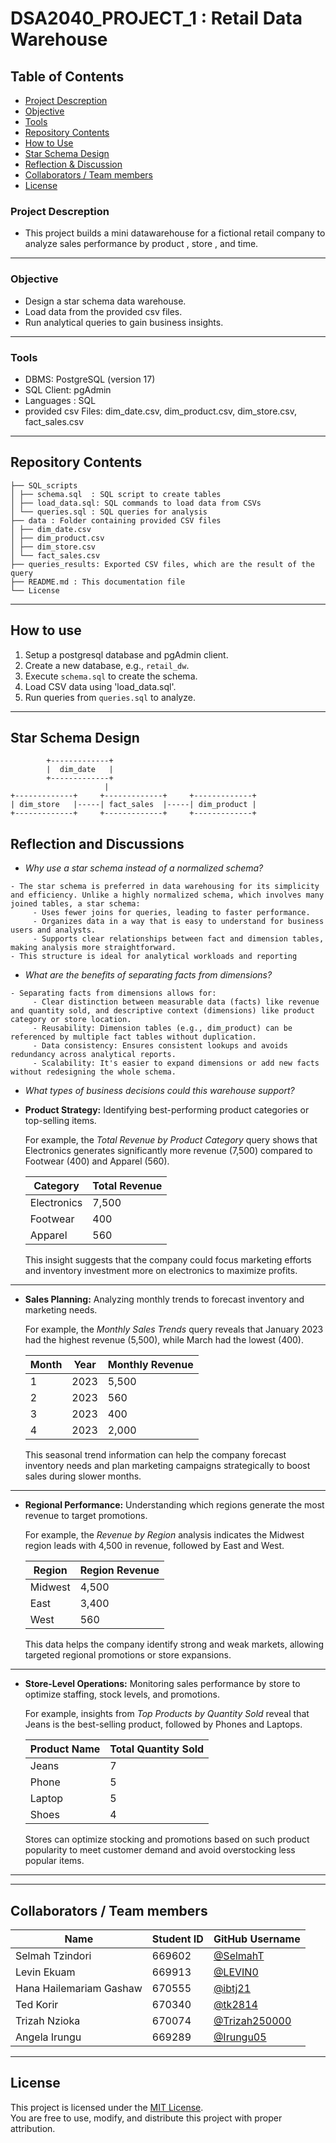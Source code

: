 # DSA2040_PROJECT_1 : Retail Data Warehouse
## Table of Contents
- [Project Descreption](#project-descreption)  
- [Objective](#objective)  
- [Tools](#tools)  
- [Repository Contents](#repository-contents)
- [How to Use](#how-to-use)
- [Star Schema Design](#Star-Schema-Design)
- [Reflection & Discussion](#reflection--discussion)  
- [Collaborators / Team members](#collaborators--team-members)  
- [License](#license)  
  
### Project Descreption
- This project builds a mini datawarehouse for a fictional retail company to analyze sales performance by product , store , and time.

---

### Objective
- Design a star schema data warehouse.  
- Load data from the provided csv files.  
- Run analytical queries to gain business insights.

---

### Tools 
- DBMS: PostgreSQL (version 17)  
- SQL Client: pgAdmin  
- Languages : SQL
- provided csv Files: dim_date.csv, dim_product.csv, dim_store.csv, fact_sales.csv

---

## Repository Contents
```
├── SQL_scripts
│ ├── schema.sql  : SQL script to create tables
│ ├── load_data.sql: SQL commands to load data from CSVs
│ └── queries.sql : SQL queries for analysis
├── data : Folder containing provided CSV files
│ ├── dim_date.csv
│ ├── dim_product.csv
│ ├── dim_store.csv
│ └── fact_sales.csv
├── queries_results: Exported CSV files, which are the result of the query
├── README.md : This documentation file
└── License
```   
---

## How to use  
1. Setup a postgresql database  and pgAdmin client.  
2. Create a new database, e.g., `retail_dw`.  
3. Execute `schema.sql` to create the schema.  
4. Load CSV data using 'load_data.sql'.  
5. Run queries from `queries.sql` to analyze.

---
## Star Schema Design

```
        +-------------+
        |  dim_date   |
        +-------------+
                     |
+-------------+     +-------------+     +-------------+
| dim_store   |-----| fact_sales  |-----| dim_product |
+-------------+     +-------------+     +-------------+
```

## Reflection and Discussions

- *Why use a star schema instead of a normalized schema?*
```
- The star schema is preferred in data warehousing for its simplicity and efficiency. Unlike a highly normalized schema, which involves many joined tables, a star schema:
     - Uses fewer joins for queries, leading to faster performance.
     - Organizes data in a way that is easy to understand for business users and analysts.
     - Supports clear relationships between fact and dimension tables, making analysis more straightforward.
- This structure is ideal for analytical workloads and reporting
```

- *What are the benefits of separating facts from dimensions?*
```
- Separating facts from dimensions allows for:
     - Clear distinction between measurable data (facts) like revenue and quantity sold, and descriptive context (dimensions) like product category or store location.
     - Reusability: Dimension tables (e.g., dim_product) can be referenced by multiple fact tables without duplication.
     - Data consistency: Ensures consistent lookups and avoids redundancy across analytical reports.
     - Scalability: It's easier to expand dimensions or add new facts without redesigning the whole schema.
```

- *What types of business decisions could this warehouse support?*

- **Product Strategy:** Identifying best-performing product categories or top-selling items.  

  For example, the *Total Revenue by Product Category* query shows that Electronics generates significantly more revenue (7,500) compared to Footwear (400) and Apparel (560).


  | Category    | Total Revenue |
  |-------------|---------------|
  | Electronics | 7,500         |
  | Footwear    | 400           |
  | Apparel     | 560           |

  This insight suggests that the company could focus marketing efforts and inventory investment more on electronics to maximize profits.

---

- **Sales Planning:**  Analyzing monthly trends to forecast inventory and marketing needs.

   For example, the *Monthly Sales Trends* query reveals that January 2023 had the highest revenue (5,500), while March had the lowest (400).

  | Month | Year | Monthly Revenue |
  |-------|------|-----------------|
  | 1     | 2023 | 5,500           |
  | 2     | 2023 | 560             |
  | 3     | 2023 | 400             |
  | 4     | 2023 | 2,000           |

  This seasonal trend information can help the company forecast inventory needs and plan marketing campaigns strategically to boost sales during slower months.

---

- **Regional Performance:** Understanding which regions generate the most revenue to target promotions.
  
   For example, the *Revenue by Region* analysis indicates the Midwest region leads with 4,500 in revenue, followed by East and West.

  | Region  | Region Revenue |
  |---------|----------------|
  | Midwest | 4,500          |
  | East    | 3,400          |
  | West    | 560            |

  This data helps the company identify strong and weak markets, allowing targeted regional promotions or store expansions.

---

- **Store-Level Operations:**  Monitoring sales performance by store to optimize staffing, stock levels, and promotions.
  
   For example, insights from *Top Products by Quantity Sold* reveal that Jeans is the best-selling product, followed by Phones and Laptops.

  | Product Name | Total Quantity Sold |
  |--------------|---------------------|
  | Jeans        | 7                   |
  | Phone        | 5                   |
  | Laptop       | 5                   |
  | Shoes        | 4                   |

  Stores can optimize stocking and promotions based on such product popularity to meet customer demand and avoid overstocking less popular items.

---


---

## Collaborators / Team members
| Name                        | Student ID | GitHub Username                                 |
|-----------------------------|------------|--------------------------------------------------|
| Selmah Tzindori             | 669602     | [@SelmahT](https://github.com/SelmahT)           |
| Levin Ekuam                 | 669913     | [@LEVIN0](https://github.com/LEVIN0)             |
| Hana Hailemariam Gashaw    | 670555     | [@ibtj21](https://github.com/ibtj21)             |
| Ted Korir                  | 670340     | [@tk2814](https://github.com/tk2814)             |
| Trizah Nzioka              | 670074     | [@Trizah250000](https://github.com/Trizah250000) |
| Angela Irungu              | 669289     | [@Irungu05](https://github.com/Irungu05)         |

---

## License
This project is licensed under the [MIT License](LICENSE).  
You are free to use, modify, and distribute this project with proper attribution.

